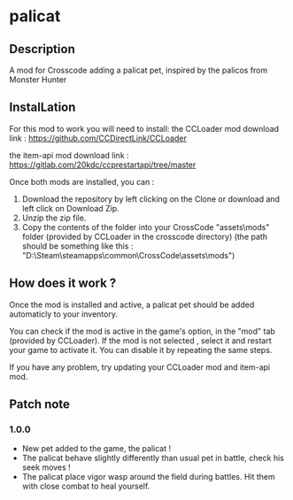 # palicat
## Description
A mod for Crosscode adding a palicat pet, inspired by the palicos from Monster Hunter

## InstalLation
For this mod to work you will need to install:
 the CCLoader mod
download link : https://github.com/CCDirectLink/CCLoader

the item-api mod
download link : https://gitlab.com/20kdc/ccprestartapi/tree/master
	
Once both mods are installed, you can : 
1. Download the repository by left clicking on the Clone or download and left click on Download Zip.
2. Unzip the zip file.
3. Copy the contents of the folder into your CrossCode "assets\mods" folder (provided by CCLoader in the crosscode directory)
	(the path should be something like this : "D:\Steam\steamapps\common\CrossCode\assets\mods")

## How does it work ?
Once the mod is installed and active, a palicat pet should be added automaticly to your inventory.

You can check if the mod is active in the game's option, in the "mod" tab (provided by CCLoader).
If the mod is not selected , select it and restart your game to activate it. You can disable it by repeating the same steps.

If you have any problem, try updating your CCLoader mod and item-api mod.

## Patch note
### 1.0.0
- New pet added to the game, the palicat !
- The palicat behave slightly differently than usual pet in battle, check his seek moves !
- The palicat place vigor wasp around the field during battles. Hit them with close combat to heal yourself.